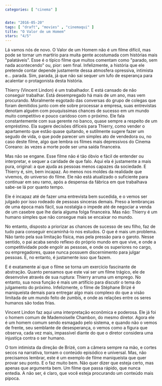 ```yaml
---
categories: [ "cinema" ]


date: "2016-05-20"
tags: [ "draft", "movies" , "cinemaqui" ]
title: "O Valor de um Homem"
stars: "4/5"
---
```

Lá vamos nós de novo. O Valor de um Homem não é um filme difícil, mas pode se tornar um martírio para muita gente acostumada com histórias mais "palatáveis". Esse é o típico filme que muitos comentam como "parado, sem nada acontecendo" ou, pior: sem final. Infelizmente, a história que ele pretende contar depende justamente dessa atmosfera opressiva, intimista e... parada. Sim, parada, já que não sai sequer um lufo de esperança para acalentar o protagonista desta história.

Thierry (Vincent Lindon) é um trabalhador. E está cansado de não conseguir trabalhar. Está desempregado há mais de um ano, mas vem procurando. Moralmente esgotado das conversas do grupo de colegas que foram demitidos junto com ele sobre processar a empresa, suas entrevistas denotam alguém com pouquíssimas chances de sucesso em um mundo muito competitivo e pouco caridoso com o próximo. Ele fala constantemente com sua gerente no banco, quase sempre a respeito de um empréstimo. Ela sugere decisões difíceis para Thierry, como vender o apartamento que estão quase quitando, e sutilmente sugere fazer um segudo de vida, o que pode parecer um simples ato de vendedora ou, no caso deste filme, algo que lembra os filmes mais depressivos do Cinema Coreano: às vezes a morte pode ser uma saída financeira.

Mas não se engane. Esse filme não é tão óbvio e fácil de entender ou interpretar, e sequer a caridade de que falo. Aqui ela é justamente a mais pura, original: a que ajuda as pessoas menos capazes da sociedade. E Thierry é, sim, bem incapaz. Ao menos nos moldes da realidade que vivemos, do universo do filme. Ele não está atualizado o suficiente para continuar em seu ramo, após a despensa da fábrica em que trabalhava sabe-se lá por quanto tempo.

Ele é incapaz até de fazer uma entrevista bem sucedida, e o vemos ser julgado por isso rodeado de pessoas sinceras demais. Preso a lembranças de uma época mais fácil, sua nostalgia o impede até de negociar a venda de um casebre que lhe daria alguma folga financeira. Mas não: Thierry é um humano simples que não consegue mais se encaixar no mundo.

No entanto, disposto a priorizar as chances de sucesso de seu filho, faz de tudo para conseguir encaminhá-lo nos estudos. O que é mais um problema. Não tanto pela sua limitação física, mas pela pressão para o garoto. Nesse sentido, o pai acaba sendo reflexo do próprio mundo em que vive, e onde a competitividade pode engolir as pessoas, e onde os superiores no cargo, ou empregadores, quase nunca possuem discernimento para julgar pessoas. E, no entanto, é justamente isso que fazem.

E é exatamente aí que o filme se torna um exercício fascinante de abstração. Quanto pensamos que este vai ser um filme trágico, ele de desenvolve através de sua ruptura: Thierry arruma um emprego. No entanto, sua nova função é mais um artifício para discutir o tema do julgamento do próximo. Infelizmente, o filme de Stéphane Brizé é maniqueísta demais para entregar algo mais complexo do que a visão limitada de um mundo feito de zumbis, e onde as relações entre os seres humanos são todas frias.

Vincent Lindon faz aqui uma interpretação econômica e poderosa. Ele já foi o homem comum de Mademoiselle Chambon, do mesmo diretor. Agora ele é um homem comum sendo esmagado pelo sistema, e quando não o vemos de frente, seu semblante de desesperança, o vemos como a figura que observa, cada vez mais, impassível diante do que o diretor considera uma injustiça contra o ser humano.

O tom intimista da direção de Brizé, com a câmera sempre na mão, e cortes secos na narrativa, tornam o conteúdo episódico e universal. Mas, não precisamos lembrar, este é um exemplo de filme maniqueísta que quer provar seu ponto. E o faz muito bem. Não quer dizer que esteja certo, mas apenas que argumenta bem. Um filme que passa rápido, que nunca entedia. A não ser, é claro, que você esteja procurando um conteúdo mais pipoca.
